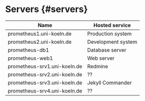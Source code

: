 
Servers    {#servers}
=======

| Name                         | Hosted service     |
|------------------------------|--------------------|
| prometheus1.uni-koeln.de     | Production system  |
| prometheus2.uni-koeln.de     | Development system |
| prometheus-db1               | Database server    |
| prometheus-web1              | Web server         |
| prometheus-srv1.uni-koeln.de | Redmine            |
| prometheus-srv2.uni-koeln.de | ??                 |
| prometheus-srv3.uni-koeln.de | Jekyll Commander   |
| prometheus-srv4.uni-koeln.de | ??                 |
